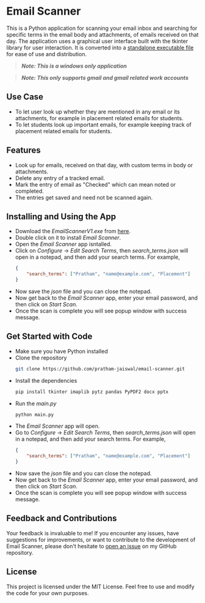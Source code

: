 # Email Scanner
This is a Python application for scanning your email inbox and searching for specific terms in the email body and attachments, of emails received on that day. The application uses a graphical user interface built with the tkinter library for user interaction. It is converted into a [standalone executable file](https://github.com/pratham-jaiswal/email-scanner/releases/tag/Latest) for ease of use and distribution.

> ***Note: This is a windows only application***

> ***Note: This only supports gmail and gmail related work accounts***

## Use Case
- To let user look up whether they are mentioned in any email or its attachments, for example in placement related emails for students.
- To let students look up important emails, for example keeping track of placement related emails for students.

## Features
- Look up for emails, received on that day, with custom terms in body or attachments.
- Delete any entry of a tracked email.
- Mark the entry of email as "Checked" which can mean noted or completed.
- The entries get saved and need not be scanned again.

## Installing and Using the App
- Download the *EmailScannerV1.exe* from [here](https://github.com/pratham-jaiswal/email-scanner/releases/tag/Latest).
- Double click on it to install *Email Scanner*.
- Open the *Email Scanner* app isntalled.
- Click on *Configure* -> *Edit Search Terms*, then *search_terms.json* will open in a notepad, and then add your search terms. For example,
    ```json
    {
        "search_terms": ["Pratham", "name@example.com", "Placement"]
    }
    ```
- Now save the *json* file and you can close the notepad.
- Now get back to the *Email Scanner* app, enter your email password, and then click on *Start Scan*.
- Once the scan is complete you will see popup window with success message.

## Get Started with Code
- Make sure you have Python installed
- Clone the repository
    ```sh
    git clone https://github.com/pratham-jaiswal/email-scanner.git
    ```
- Install the dependencies
    ```sh
    pip install tkinter imaplib pytz pandas PyPDF2 docx pptx
    ```
- Run the *main.py*
    ```sh
    python main.py
    ```
- The *Email Scanner* app will open.
- Go to *Configure* -> *Edit Search Terms*, then *search_terms.json* will open in a notepad, and then add your search terms. For example,
    ```json
    {
        "search_terms": ["Pratham", "name@example.com", "Placement"]
    }
    ```
- Now save the *json* file and you can close the notepad.
- Now get back to the *Email Scanner* app, enter your email password, and then click on *Start Scan*.
- Once the scan is complete you will see popup window with success message.

## Feedback and Contributions
Your feedback is invaluable to me! If you encounter any issues, have suggestions for improvements, or want to contribute to the development of Email Scanner, please don't hesitate to [open an issue](https://github.com/pratham-jaiswal/email-scanner/issues) on my GitHub repository.

## License
This project is licensed under the MIT License. Feel free to use and modify the code for your own purposes.